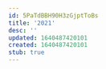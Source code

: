 ```yaml
---
id: 5PaTdBBH90H3zGjptToBs
title: '2021'
desc: ''
updated: 1640487420101
created: 1640487420101
stub: true
---
```


